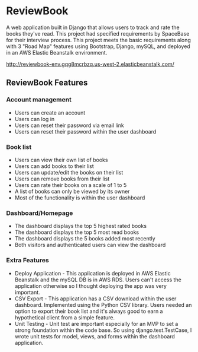 # ReviewBook
A web application built in Django that allows users to track and rate the books they've read. This project had specified requirements by SpaceBase for their interview process. This project meets the basic requirements along with 3 "Road Map" features using Bootstrap, Django, mySQL, and deployed in an AWS Elastic Beanstalk environment.

http://reviewbook-env.gqg8mcrbzq.us-west-2.elasticbeanstalk.com/

## ReviewBook Features
### Account management
  * Users can create an account 
  * Users can log in
  * Users can reset their password via email link
  * Users can reset their password within the user dashboard
### Book list
  * Users can view their own list of books 
  * Users can add books to their list 
  * Users can update/edit the books on their list 
  * Users can remove books from their list 
  * Users can rate their books on a scale of 1 to 5
  * A list of books can only be viewed by its owner 
  * Most of the functionality is within the user dashboard 
### Dashboard/Homepage 
  * The dashboard displays the top 5 highest rated books 
  * The dashboard displays the top 5 most read books 
  * The dashboard displays the 5 books added most recently
  * Both visitors and authenticated users can view the dashboard
### Extra Features
  * Deploy Application - This application is deployed in AWS Elastic Beanstalk and the mySQL DB is in AWS RDS. Users can't access the application otherwise so I thought deploying the app was very important.
  * CSV Export - This application has a CSV download within the user dashboard. Implemented using the Python CSV library. Users needed an option to export their book list and it's always good to earn a hypothetical client from a simple feature.
  * Unit Testing - Unit test are important especially for an MVP to set a strong foundation within the code base. So using django.test.TestCase, I wrote unit tests for model, views, and forms within the dashboard application.

